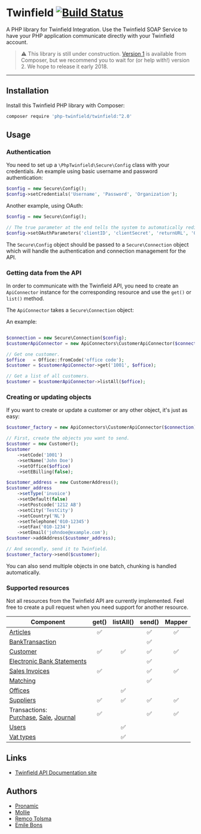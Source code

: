 # Twinfield  [![Build Status](https://travis-ci.org/php-twinfield/twinfield.svg?branch=master)](http://travis-ci.org/php-twinfield/twinfield)
A PHP library for Twinfield Integration.
Use the Twinfield SOAP Service to have your PHP application communicate directly with your Twinfield account.

> :warning: This library is still under construction. [Version 1](https://github.com/php-twinfield/twinfield/tree/release-1.0) is available from Composer, but we recommend you to wait for (or help with!) version 2. We hope to release it early 2018.

---


## Installation

Install this Twinfield PHP library with Composer:

```bash
composer require 'php-twinfield/twinfield:^2.0'
```


## Usage

### Authentication
You need to set up a `\PhpTwinfield\Secure\Config` class with your credentials. An example using basic username and
password authentication:

```php
$config = new Secure\Config();
$config->setCredentials('Username', 'Password', 'Organization');
```

Another example, using OAuth:

```php
$config = new Secure\Config();

// The true parameter at the end tells the system to automatically redirect to twinfield to login.
$config->setOAuthParameters('clientID', 'clientSecret', 'returnURL', 'Organization', true);
```

The `Secure\Config` object should be passed to a `Secure\Connection` object which will handle the 
authentication and connection management for the API.   

### Getting data from the API
In order to communicate with the Twinfield API, you need to create an `ApiConnector` instance for the corresponding
resource and use the `get()` or `list()` method.

The `ApiConnector` takes a `Secure\Connection` object:  

An example:

```php

$connection = new Secure\Connection($config);
$customerApiConnector = new ApiConnectors\CustomerApiConnector($connection);

// Get one customer.
$office   = Office::fromCode('office code');
$customer = $customerApiConnector->get('1001', $office);

// Get a list of all customers.
$customer = $customerApiConnector->listAll($office);
```

### Creating or updating objects
If you want to create or update a customer or any other object, it's just as easy:

```php
$customer_factory = new ApiConnectors\CustomerApiConnector($connection);

// First, create the objects you want to send.
$customer = new Customer();
$customer
    ->setCode('1001')
    ->setName('John Doe')
    ->setOffice($office)
    ->setEBilling(false);

$customer_address = new CustomerAddress();
$customer_address
    ->setType('invoice')
    ->setDefault(false)
    ->setPostcode('1212 AB')
    ->setCity('TestCity')
    ->setCountry('NL')
    ->setTelephone('010-12345')
    ->setFax('010-1234')
    ->setEmail('johndoe@example.com');
$customer->addAddress($customer_address);

// And secondly, send it to Twinfield.
$customer_factory->send($customer);
```

You can also send multiple objects in one batch, chunking is handled automatically. 

### Supported resources
Not all resources from the Twinfield API are currently implemented. Feel free to create a pull request when you need
support for another resource.

| Component                                                                                                       | get()              | listAll()          | send()             | Mapper             |
| --------------------------------------------------------------------------------------------------------------- | :----------------: | :----------------: | :----------------: | :----------------: |
| [Articles](https://c3.twinfield.com/webservices/documentation/#/ApiReference/Masters/Articles)                  | :white_check_mark: |                    | :white_check_mark: | :white_check_mark: |
| [BankTransaction](https://c3.twinfield.com/webservices/documentation/#/ApiReference/Transactions/BankTransactions)|                  |                    | :white_check_mark: |                    |
| [Customer](https://c3.twinfield.com/webservices/documentation/#/ApiReference/Masters/Customers)                 | :white_check_mark: | :white_check_mark: | :white_check_mark: | :white_check_mark: |
| [Electronic Bank Statements](https://c3.twinfield.com/webservices/documentation/#/ApiReference/Transactions/BankStatements)|         |                    | :white_check_mark: |                    |
| [Sales Invoices](https://c3.twinfield.com/webservices/documentation/#/ApiReference/SalesInvoices)               | :white_check_mark: |                    | :white_check_mark: | :white_check_mark: |
| [Matching](https://c3.twinfield.com/webservices/documentation/#/ApiReference/Miscellaneous/Matching)            |                    |                    | :white_check_mark: |                    |
| [Offices](https://c3.twinfield.com/webservices/documentation/#/ApiReference/Masters/Offices)                    |                    | :white_check_mark: |                    |                    |
| [Suppliers](https://c3.twinfield.com/webservices/documentation/#/ApiReference/Masters/Suppliers)                | :white_check_mark: | :white_check_mark: | :white_check_mark: | :white_check_mark: |
| Transactions:<br> [Purchase](https://c3.twinfield.com/webservices/documentation/#/ApiReference/PurchaseTransactions), [Sale](https://c3.twinfield.com/webservices/documentation/#/ApiReference/SalesTransactions), [Journal](https://c3.twinfield.com/webservices/documentation/#/ApiReference/Transactions/JournalTransactions) | :white_check_mark: |                    | :white_check_mark: | :white_check_mark: |
| [Users](https://c3.twinfield.com/webservices/documentation/#/ApiReference/Masters/Users)                        |                    | :white_check_mark: |                    |                    |
| [Vat types](https://c3.twinfield.com/webservices/documentation/#/ApiReference/Masters/VAT)                      |                    | :white_check_mark: |                    |                    |
 

## Links

* [Twinfield API Documentation site](https://c3.twinfield.com/webservices/documentation/)


## Authors

* [Pronamic](https://www.pronamic.nl/)
* [Mollie](https://www.mollie.com/)
* [Remco Tolsma](https://www.remcotolsma.nl/)
* [Emile Bons](http://www.emilebons.nl/)
